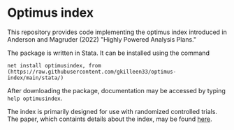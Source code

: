# Optimus index 

This repository provides code implementing the optimus index introduced in Anderson and Magruder (2022) "Highly Powered Analysis Plans." 

The package is written in Stata. It can be installed using the command 
```
net install optimusindex, from (https://raw.githubusercontent.com/gkilleen33/optimus-index/main/stata/)
```

After downloading the package, documentation may be accessed by typing `help optimusindex`. 

The index is primarily designed for use with randomized controlled trials. The paper, which containts details about the index, may be found [here](https://are.berkeley.edu/~jmagruder/AM20220209.pdf). 
